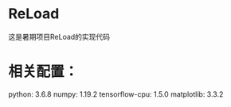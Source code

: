 # ReLoad
这是暑期项目ReLoad的实现代码

# 相关配置：
python: 3.6.8
numpy: 1.19.2
tensorflow-cpu: 1.5.0
matplotlib: 3.3.2
